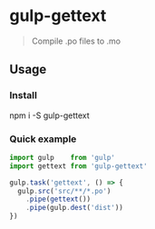 # gulp-gettext
> Compile .po files to .mo

## Usage
### Install
  npm i -S gulp-gettext

### Quick example
```javascript
import gulp    from 'gulp'
import gettext from 'gulp-gettext'

gulp.task('gettext', () => {
  gulp.src('src/**/*.po')
    .pipe(gettext())
    .pipe(gulp.dest('dist'))
})
```
